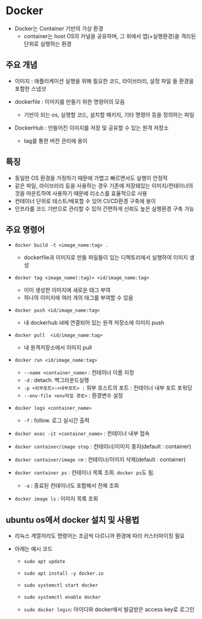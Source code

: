 # Docker

- Docker는 Container 기반의 가상 환경
  - container는 host OS의 커널을 공유하며, 그 위에서 앱(+실행환경)을 격리된 단위로 실행하는 환경



## 주요 개념

- 이미지 : 애플리케이션 실행을 위해 필요한 코드, 라이브러리, 설정 파일 들 환경을 포함한 스냅샷
- dockerfile : 이미지를 만들기 위한 명령어의 모음
  - 기반이 되는 os, 실행할 코드, 설치할 패키지, 기타 명령어 등을 정의하는 파일

- DockerHub : 만들어진 이미지를 저장 및 공유할 수 있는 원격 저장소
  - tag를 통한 버전 관리에 용이



## 특징

- 동일한 OS 환경을 가정하기 때문에 가볍고 빠르면서도 실행이 안정적
- 같은 파일, 라이브러리 등을 사용하는 경우 기존에 저장돼있는 이미지/컨테이너의 것을 마운트하여 사용하기 때문에 리소스를 효율적으로 사용
- 컨테이너 단위로 테스트/배포할 수 있어 CI/CD환경 구축에 용이
- 인프라를 코드 기반으로 관리할 수 있어 간편하게 신뢰도 높은 실행환경 구축 가능



## 주요 명령어

- `docker build -t <image_name:tag> .` 

  - dockerfile과 이미지로 만들 파일들이 있는 디렉토리에서 실행하여 이미지 생성

- `docker tag <image_name(:tag)> <id/image_name:tag>`
  - 이미 생성한 이미지에 새로운 태그 부여
  - 하나의 이미지에 여러 개의 태그를 부여할 수 있음

- `docker push <id/image_name:tag> `
  - 내 dockerhub id에 연결되어 있는 원격 저장소에 이미지 push

- `docker pull  <id/image_name:tag>`
  - 내 원격저장소에서 이미지 pull

- `docker run <id/image_name:tag>`

  - `--name <container_name>` : 컨테이너 이름 지정
  - `-d` : detach. 백그라운드실행
  - `-p <외부포트>:<내부포트> :` 외부 호스트의 포트 : 컨테이너 내부 포트 포워딩
  - `--env-file <env파일 경로>` : 환경변수 설정

- `docker logs <container_name>`
  - `-f` : follow. 로그 실시간 출력

- `docker exec -it <container_name>` : 컨테이너 내부 접속

- `docker container/image stop` : 컨테이너/이미지 중지(default : container)

- `docker container/image rm` : 컨테이너/이미지 삭제(default : container)

- `docker container ps` : 컨테이너 목록 조회. `docker ps`도 됨.

  - `-a` : 종료된 컨테이너도 포함해서 전체 조회

- `docker image ls` : 이미지 목록 조회

  

## ubuntu os에서 docker 설치 및 사용법

- 리눅스 계열끼리도 명령어는 조금씩 다르니까 환경에 따라 커스터마이징 필요

- 아래는 예시 코드

  - `sudo apt update`

  - `sudo apt install -y docker.io`

  - `sudo systemctl start docker`

  - `sudo systemctl enable docker`

  - `sudo docker login`: 아이디와 docker에서 발급받은 access key로 로그인